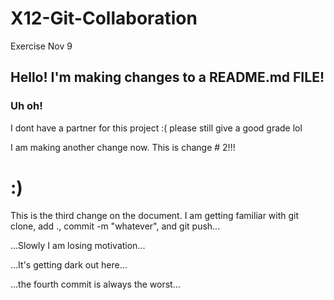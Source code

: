 # X12-Git-Collaboration
Exercise Nov 9

## Hello! I'm making changes to a README.md FILE!


### Uh oh!
I dont have a partner for this project :( please still give a good grade lol

I am making another change now. This is change # 2!!!
# :)

This is the third change on the document. I am getting familiar with git clone, add ., commit -m "whatever", and git push...

...Slowly I am losing motivation...

...It's getting dark out here...

...the fourth commit is always the worst...




